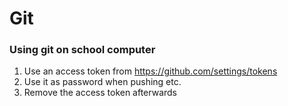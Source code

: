 # Git

### Using git on school computer
1. Use an access token from https://github.com/settings/tokens
2. Use it as password when pushing etc.
3. Remove the access token afterwards